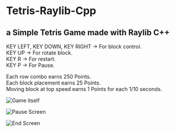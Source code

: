 # Tetris-Raylib-Cpp
## a Simple Tetris Game made with Raylib C++<br/>


KEY LEFT, KEY DOWN, KEY RIGHT -> For block control.<br/>
KEY UP -> For rotate block.<br/>
KEY R -> For restart.<br/>
KEY P -> For Pause.<br/>

Each row combo earns 250 Points.<br/>
Each block placement earns 25 Points.<br/>
Moving block at top speed earns 1 Points for each 1/10 seconds.<br/>

![Game itself](https://github.com/ilyascant/Tetris-Raylib-Cpp/assets/79863003/a3c23833-3e91-4daa-83e8-0ec0665e0008)




![Pause Screen](https://github.com/ilyascant/Tetris-Raylib-Cpp/assets/79863003/4d0314d6-51f7-4e4e-9841-78442f380e8c)


![End Screen](https://github.com/ilyascant/Tetris-Raylib-Cpp/assets/79863003/be408cb9-073b-4a43-a18e-3d250cdb4157)
